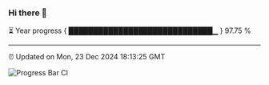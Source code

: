 ### Hi there 👋

⏳ Year progress { █████████████████████████████▁ } 97.75 %

---

⏰ Updated on Mon, 23 Dec 2024 18:13:25 GMT

![Progress Bar CI](https://github.com/Shyam-Makwana/GitHub-Actions-Demo/workflows/Progress%20Bar%20CI/badge.svg)
